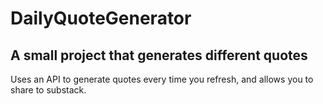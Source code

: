 # DailyQuoteGenerator

## A small project that generates different quotes

Uses an API to generate quotes every time you refresh, and allows you to share to substack.